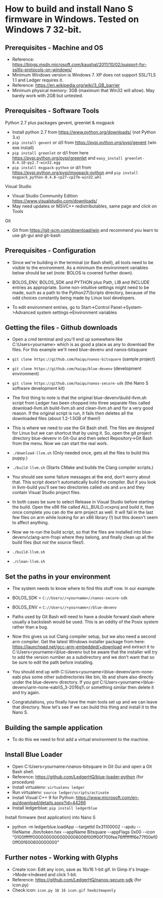 # How to build and install Nano S firmware in Windows. Tested on Windows 7 32-bit.


Prerequisites - Machine and OS
------------------------------

- Reference: https://blogs.msdn.microsoft.com/kaushal/2011/10/02/support-for-ssltls-protocols-on-windows/
- Minimum Windows version is Windows 7. XP does not support SSL/TLS 1.1 and Ledger requires it.
- Reference: https://en.wikipedia.org/wiki/3_GB_barrier
- Minimum physical memory: 3GB (maximum that Win32 will allow). May barely work with 2GB but untested.


Prerequisites - Software Tools
------------------------------

Python 2.7 plus packages gevent, greenlet & msgpack

- Install python 2.7 from https://www.python.org/downloads/ (not Python 3.x)
- `pip install gevent` or d/l from https://pypi.python.org/pypi/gevent (win exe install)
- `pip install greenlet` or d/l from here https://pypi.python.org/pypi/greenlet and `easy_install greenlet-0.4.10-py2.7-win32.egg`
- `pip install msgpack-python` or d/l from https://pypi.python.org/pypi/msgpack-python and `pip install msgpack_python-0.4.8-cp27-cp27m-win32.whl`

Visual Studio

- Visual Studio Community Edition https://www.visualstudio.com/downloads/
- May need updates or MSVC++ redistributables, same page and click on Tools

Git

- Git from https://git-scm.com/download/win and recommend you learn to use git-gui and git-bash


Prerequisites - Configuration
-----------------------------

- Since we're building in the terminal (or Bash shell), all tools need to be visible to the environment. As a minimum the environment variables below should be set (note: BOLOS is covered further down).

- BOLOS_ENV, BOLOS_SDK and PYTHON plus Path, LIB and INCLUDE entries as appropriate. Some non-intuitive settings might need to be made, such as a path to the Python27\Scripts directory, because of the odd choices constantly being made by Linux tool developers.

- To edit environment entries, go to Start->Control Panel->System->Advanced system settings->Environment variables


Getting the files - Github downloads
------------------------------------

- Open a cmd terminal and you'll end up somewhere like C:\Users\<yourname> which is as good a place as any to download the files. For this example we'll need blue-devenv and nanos-bitsquare

- `git clone https://github.com/haiqu/nanos-bitsquare` (sample project)
- `git clone https://github.com/haiqu/blue-devenv` (development environment)
- `git clone https://github.com/haiqu/nanos-secure-sdk` (the Nano S software development kit)

- The first thing to note is that the original blue-devenv\build-llvm.sh script from Ledger has been chopped into three separate files called download-llvm.sh build-llvm.sh and clean-llvm.sh and for a very good reason. If the original script is run, it fails then deletes all the downloaded files (about 1.2-1.5GB of them!)

- This is where we need to use the Git Bash shell. The files are designed for Linux but we can shortcut that by using it. So, open the git project directory blue-devenv in Git-Gui and then select Repository->Git Bash from the menu. Now we can start the real work.

- `./download-llvm.sh` (Only needed once, gets all the files to build this puppy.)
- `./build-llvm.sh` (Starts CMake and builds the Clang compiler scripts.)

- You should see some failure messages at the end, don't worry about that. This script doesn't automatically build the compiler. But if you look in llvm-build you'll see two directories called `x86` and `arm` and they contain Visual Studio project files.

- In both cases be sure to select Release in Visual Studio before starting the build. Open the x86 file called ALL_BUILD.vcxproj and build it, then once complete you can do the arm project as well. It will fail in the last few files on arm while looking for an x86 library (!) but this doesn't seem to affect anything.

- Now we re-run the build script, so that the files are installed into blue-devenv\clang-arm-fropi where they belong, and finally clean up all the build files (but _not_ the source files!).

- `./build-llvm.sh`
- `./clean-llvm.sh`


Set the paths in your environment
---------------------------------

- The system needs to know where to find this stuff now. In our example:

- BOLOS_SDK = `C://Users//<yourname>//nanos-secure-sdk`
- BOLOS_ENV = `C://Users//<yourname>//blue-devenv`

- Paths used by Git Bash will need to have a double forward slash where usually a backslash would be used. This is an oddity of the Posix system rather than a bug.

- Now this gives us out Clang compiler setup, but we also need a second arm compiler. Get the latest Windows installer package from here: https://launchpad.net/gcc-arm-embedded/+download and extract it to C:\Users\<yourname>\blue-devenv but be aware that the installer will try to add the version number as a subdirectory and we don't want that so be sure to edit the path before installing.

- You should end up with C:\Users\<yourname>\blue-devenv\arm-none-eabi plus some other subdirectories like bin, lib and share also directly under the blue-devenv directory. If you got C:\Users\<yourname>\blue-devenv\arm-none-eabi\5_3-2016q1\ or something similar then delete it and try again.

- Congratulations, you finally have the main tools set up and we can leave that directory. Now let's see if we can build this thing and install it to the Nano S.


Building the sample application
-------------------------------

- To do this we need to first add a virtual environment to the machine. 


Install Blue Loader
-------------------

- Open C:\Users\<yourname>\nanos-bitsquare in Git Gui and open a Git Bash shell.
- Reference: https://github.com/LedgerHQ/blue-loader-python (for procedure)
- Install virtualenv: `virtualenv ledger`
- Run virtualenv:  `source ledger/scripts/activate`
- Install Visual C++ 9 for Python: https://www.microsoft.com/en-au/download/details.aspx?id=44266
- Install ledgerblue: `pip install ledgerblue`

Install firmware (test application) into Nano S

- python -m ledgerblue.loadApp --targetId 0x31100002 --apdu --fileName ./bin/token.hex --appName Bitsquare --appFlags 0x00 --icon "0100ffffff00000000000000006006f00ff00f700fee76ffffffff6e77f00ef00ff00f600600000000"


Further notes - Working with Glyphs
-----------------------------------

- Create icon: Edit any icon, save as 16x16 1-bit gif. In Gimp it's Image->Mode->Indexed and click 1-bit.
- Reference: https://github.com/LedgerHQ/nanos-secure-sdk (for icon.py)
- Check icon: `icon.py 16 16 icon.gif hexbitmaponly`


